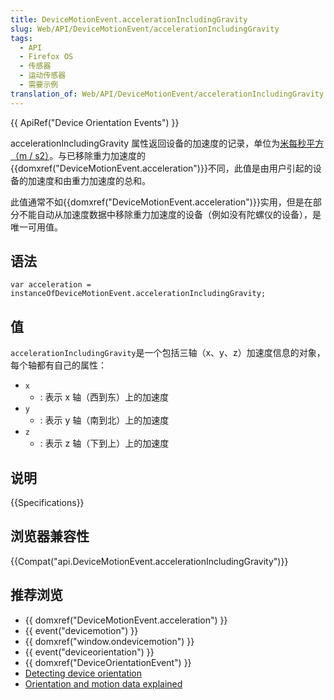 ```yaml
---
title: DeviceMotionEvent.accelerationIncludingGravity
slug: Web/API/DeviceMotionEvent/accelerationIncludingGravity
tags:
  - API
  - Firefox OS
  - 传感器
  - 运动传感器
  - 需要示例
translation_of: Web/API/DeviceMotionEvent/accelerationIncludingGravity
---
```

{{ ApiRef("Device Orientation Events") }}

accelerationIncludingGravity 属性返回设备的加速度的记录，单位为[米每秒平方（m / s2）](https://en.wikipedia.org/wiki/Meter_per_second_squared)。与已移除重力加速度的{{domxref("DeviceMotionEvent.acceleration")}}不同，此值是由用户引起的设备的加速度和由重力加速度的总和。

此值通常不如{{domxref("DeviceMotionEvent.acceleration")}}实用，但是在部分不能自动从加速度数据中移除重力加速度的设备（例如没有陀螺仪的设备），是唯一可用值。

## 语法

```plain
var acceleration = instanceOfDeviceMotionEvent.accelerationIncludingGravity;
```

## 值

`accelerationIncludingGravity`是一个包括三轴（x、y、z）加速度信息的对象，每个轴都有自己的属性：

- `x`
  - : 表示 x 轴（西到东）上的加速度
- `y`
  - : 表示 y 轴（南到北）上的加速度
- `z`
  - : 表示 z 轴（下到上）上的加速度

## 说明

{{Specifications}}

## 浏览器兼容性

{{Compat("api.DeviceMotionEvent.accelerationIncludingGravity")}}

## 推荐浏览

- {{ domxref("DeviceMotionEvent.acceleration") }}
- {{ event("devicemotion") }}
- {{ domxref("window.ondevicemotion") }}
- {{ event("deviceorientation") }}
- {{ domxref("DeviceOrientationEvent") }}
- [Detecting device orientation](/en-US/docs/WebAPI/Detecting_device_orientation)
- [Orientation and motion data explained](/en/DOM/Orientation_and_motion_data_explained)
